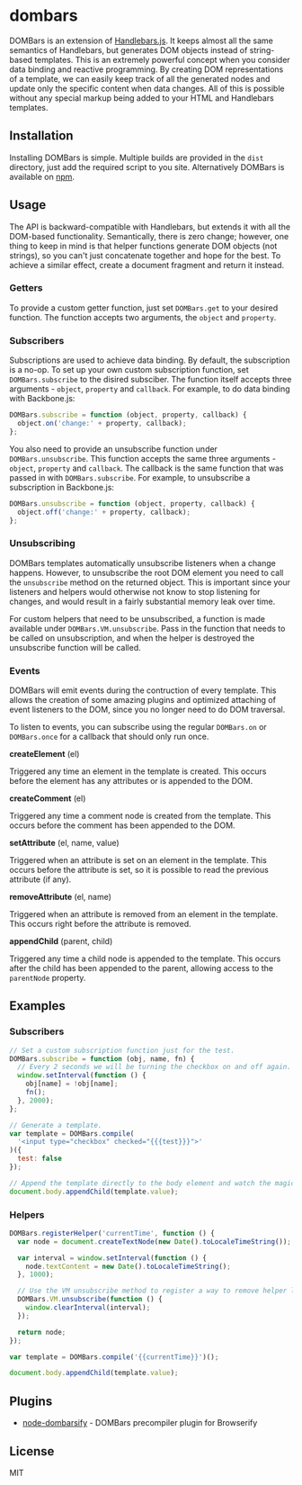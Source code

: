 # dombars

DOMBars is an extension of [Handlebars.js](https://github.com/wycats/handlebars.js). It keeps almost all the same semantics of Handlebars, but generates DOM objects instead of string-based templates. This is an extremely powerful concept when you consider data binding and reactive programming. By creating DOM representations of a template, we can easily keep track of all the generated nodes and update only the specific content when data changes. All of this is possible without any special markup being added to your HTML and Handlebars templates.

## Installation

Installing DOMBars is simple. Multiple builds are provided in the `dist` directory, just add the required script to you site. Alternatively DOMBars is available on [npm](https://npmjs.org/package/dombars).

## Usage

The API is backward-compatible with Handlebars, but extends it with all the DOM-based functionality. Semantically, there is zero change; however, one thing to keep in mind is that helper functions generate DOM objects (not strings), so you can't just concatenate together and hope for the best. To achieve a similar effect, create a document fragment and return it instead.

### Getters

To provide a custom getter function, just set `DOMBars.get` to your desired function. The function accepts two arguments, the `object` and `property`.

### Subscribers

Subscriptions are used to achieve data binding. By default, the subscription is a no-op. To set up your own custom subscription function, set `DOMBars.subscribe` to the disired subsciber. The function itself accepts three arguments - `object`, `property` and `callback`. For example, to do data binding with Backbone.js:

```js
DOMBars.subscribe = function (object, property, callback) {
  object.on('change:' + property, callback);
};
```

You also need to provide an unsubscribe function under `DOMBars.unsubscribe`. This function accepts the same three arguments - `object`, `property` and `callback`. The callback is the same function that was passed in with `DOMBars.subscribe`. For example, to unsubscribe a subscription in Backbone.js:

```js
DOMBars.unsubscribe = function (object, property, callback) {
  object.off('change:' + property, callback);
};
```

### Unsubscribing

DOMBars templates automatically unsubscribe listeners when a change happens. However, to unsubscribe the root DOM element you need to call the `unsubscribe` method on the returned object. This is important since your listeners and helpers would otherwise not know to stop listening for changes, and would result in a fairly substantial memory leak over time.

For custom helpers that need to be unsubscribed, a function is made available under `DOMBars.VM.unsubscribe`. Pass in the function that needs to be called on unsubscription, and when the helper is destroyed the unsubscribe function will be called.

### Events

DOMBars will emit events during the contruction of every template. This allows the creation of some amazing plugins and optimized attaching of event listeners to the DOM, since you no longer need to do DOM traversal.

To listen to events, you can subscribe using the regular `DOMBars.on` or `DOMBars.once` for a callback that should only run once.

**createElement** (el)

Triggered any time an element in the template is created. This occurs before the element has any attributes or is appended to the DOM.

**createComment** (el)

Triggered any time a comment node is created from the template. This occurs before the comment has been appended to the DOM.

**setAttribute** (el, name, value)

Triggered when an attribute is set on an element in the template. This occurs before the attribute is set, so it is possible to read the previous attribute (if any).

**removeAttribute** (el, name)

Triggered when an attribute is removed from an element in the template. This occurs right before the attribute is removed.

**appendChild** (parent, child)

Triggered any time a child node is appended to the template. This occurs after the child has been appended to the parent, allowing access to the `parentNode` property.

## Examples

### Subscribers

```js
// Set a custom subscription function just for the test.
DOMBars.subscribe = function (obj, name, fn) {
  // Every 2 seconds we will be turning the checkbox on and off again.
  window.setInterval(function () {
    obj[name] = !obj[name];
    fn();
  }, 2000);
};

// Generate a template.
var template = DOMBars.compile(
  '<input type="checkbox" checked="{{{test}}}">'
)({
  test: false
});

// Append the template directly to the body element and watch the magic happen.
document.body.appendChild(template.value);
```

### Helpers

```js
DOMBars.registerHelper('currentTime', function () {
  var node = document.createTextNode(new Date().toLocaleTimeString());

  var interval = window.setInterval(function () {
    node.textContent = new Date().toLocaleTimeString();
  }, 1000);

  // Use the VM unsubscribe method to register a way to remove helper listeners.
  DOMBars.VM.unsubscribe(function () {
    window.clearInterval(interval);
  });

  return node;
});

var template = DOMBars.compile('{{currentTime}}')();

document.body.appendChild(template.value);
```

## Plugins

* [node-dombarsify](https://github.com/blakeembrey/node-dombarsify) - DOMBars precompiler plugin for Browserify

## License

MIT
